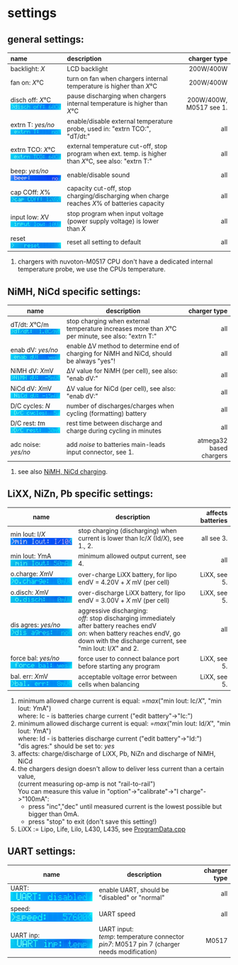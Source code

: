 
settings
========

general settings:
-----------------

| name                                            | description     | charger type|
|:------------------------------------------------|:----------------|------------:|
|backlight: *X*                                   | LCD backlight | 200W/400W   |
|fan on: *X*°C                                    | turn on fan when chargers internal temperature is higher than *X*°C |  200W/400W |
|disch off: *X*°C<br>![disch off:](disch_off.jpeg)| pause discharging when chargers internal temperature is higher than *X*°C | 200W/400W, M0517 see 1.|
|extrn T: *yes/no*<br>![extrn T:](extrn_T.jpeg)   | enable/disable external temperature probe, used in: "extrn TCO:", "dT/dt:"| all| 
|extrn TCO: *X*°C<br>![extrn TCO:](extrn_TCO.jpeg)| external temperature cut-off, stop program when ext. temp. is higher than *X*°C, see also: "extrn T:" | all| 
|beep: *yes/no*<br>![beep:](beep.jpeg)            | enable/disable sound | all|
|cap COff: *X*%<br>![cap COff:](cap_COff.jpeg)    | capacity cut-off, stop charging/discharging when charge reaches *X*% of batteries capacity| all |
|input low: *X*V<br>![input low:](input_low.jpeg) | stop program when input voltage (power supply voltage) is lower than *X*| all | 
|reset<br>![reset](reset.jpeg)                    | reset all setting to default | all |


1. chargers with nuvoton-M0517 CPU don't have a dedicated internal temperature probe, we use the CPUs temperature. 


NiMH, NiCd specific settings:
-----------------------------


| name                                             | description | charger type|
|--------------------------------------------------|-------------|------------:|
|dT/dt: *X*°C/m<br>![dT/dt:](dT_dt.jpeg)           | stop charging when external temperature increases more than *X*°C per minute, see also: "extrn T:"| all |
|enab dV: *yes/no*<br>![enab dV:](enab_dV.jpeg)    | enable ΔV method to determine end of charging for NiMH and NiCd, should be always "yes"!| all |
|NiMH dV: *X*mV<br>![NiMH dV:](NiMH_dV.jpeg)       | ΔV value for NiMH (per cell), see also: "enab dV:"| all |
|NiCd dV: *X*mV<br>![NiCd dV:](NiCd_dV.jpeg)       | ΔV value for NiCd (per cell), see also: "enab dV:"| all |
|D/C cycles: *N*<br>![D/C cycles:](D_C_cycles.jpeg)| number of discharges/charges when cycling (formatting) battery| all |
|D/C rest: *t*m<br>![D/C rest:](D_C_rest.jpeg)     | rest time between discharge and charge during cycling in minutes| all |
|adc noise: *yes/no*                               | add *noise* to batteries main-leads input connector, see 1. | atmega32 based chargers |

1. see also [NiMH, NiCd charging](../nimh_nicd_charging.md).


LiXX, NiZn, Pb specific settings:
---------------------------------

| name                                               | description          | affects batteries |
|----------------------------------------------------|----------------------|------------------:|
|min Iout: I/*X*<br>![min Iout: I/](min_Iout_I.jpeg) | stop charging (discharging) when current is lower than Ic/*X* (Id/*X*), see 1., 2.| all see 3.|
|min Iout: *Y*mA<br>![min Iout:](min_Iout.jpeg)      | minimum allowed output current, see 4.| all |
|o.charge: *X*mV<br>![o.charge:](o_charge.jpeg)      | over-charge LiXX battery, for lipo endV = 4.20V + *X* mV (per cell) | LiXX, see 5.| 
|o.disch: *X*mV<br>![o.disch:](o_disch.jpeg)         | over-discharge LiXX battery, for lipo endV = 3.00V + *X* mV (per cell) | LiXX, see 5.|
|dis agres: *yes/no*<br>![dis agres:](dis_agres.jpeg)| aggressive discharging:<br>*off*: stop discharging immediately after battery reaches endV<br>*on*: when battery reaches endV, go down with the discharge current, see "min Iout: I/*X*" and 2.| all |
|force bal: *yes/no*<br>![force bal:](force_bal.jpeg)| force user to connect balance port before starting any program | LiXX, see 5.|
|bal. err: *X*mV<br>![bal. err:](bal_err.jpeg)       | acceptable voltage error between cells when balancing | LiXX, see 5.|

1. minimum allowed charge current is equal: =*max*("min Iout: Ic/*X*", "min Iout: *Y*mA")  
   where: Ic - is batteries charge current ("edit battery"->"Ic:")
2. minimum allowed discharge current is equal: =*max*("min Iout: Id/*X*", "min Iout: *Y*mA")  
   where: Id - is batteries discharge current ("edit battery"->"Id:")  
   "dis agres:" should be set to: *yes*
2. affects: charge/discharge of LiXX, Pb, NiZn and discharge of NiMH, NiCd
3. the chargers design doesn't allow to deliver less current than a certain value,  
   (current measuring op-amp is not "rail-to-rail")  
   You can measure this value in "option"->"calibrate"->"I charge"->"100mA":
   - press "inc","dec" until measured current is the lowest possible but bigger than 0mA.
   - press "stop" to exit (don't save this setting!) 
4. LiXX := Lipo, Life, Lilo, L430, L435, see [ProgramData.cpp](../../src/core/ProgramData.cpp#L50-L54)

UART settings:
--------------
| name                                   | description | charger type|
|----------------------------------------|-------------|------------:|
|UART:<br>![UART:](UART.jpeg)            | enable UART, should be "disabled" or "normal" | all|
|speed:<br>![speed:](speed.jpeg)         | UART speed | all |
|UART inp:<br>![UART inp:](UART_inp.jpeg)| UART input:<br>*temp*: temperature connector<br> *pin7*: M0517 pin 7 (charger needs modification)| M0517 |



